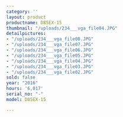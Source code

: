 ```yaml
---
category: ''
layout: product
productname: D85EX-15
thumbnail: "/uploads/234___vga_file04.JPG"
detailpictures:
- "/uploads/234___vga_file08.JPG"
- "/uploads/234___vga_file07.JPG"
- "/uploads/234___vga_file06.JPG"
- "/uploads/234___vga_file05.JPG"
- "/uploads/234___vga_file04.JPG"
- "/uploads/234___vga_file03.JPG"
- "/uploads/234___vga_file02.JPG"
sold: false
year: "2016"
hours: '6,017'
serial_no: "-"
model: D85EX-15

---
```

 